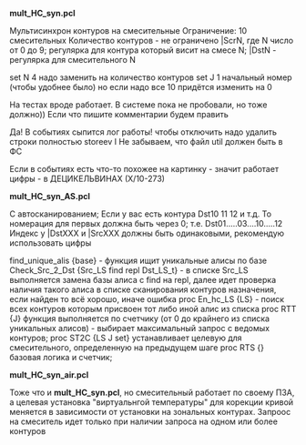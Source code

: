 **mult_HC_syn.pcl**

Мультисинхрон контуров на смесительные
Ограничение: 10 смесительных
Количество контуров - не ограничено
|ScrN, где N  число от 0 до 9; регулярка для контура который висит на смесе  N;
|DstN - регулярка для смесительного N

set N 4 надо заменить на количество контуров
set J 1 начальный номер (чтобы удобнее было) но если надо все 10 придётся изменить на 0
 
На тестах вроде работает. В системе пока не пробовали, но тоже должно)) Если что пишите комментарии будем править

Да! В событиях сыпится лог работы!
чтобы отключить надо удалить строки полностью
 storeev I
Не забываем, что файл util должен быть в ФС

Если в событиях есть что-то похожее на картинку - значит работает
цифры - в ДЕЦИКЕЛЬВИНАХ (Х/10-273)

**mult_HC_syn_AS.pcl**

С автосканированием;
Если у вас есть контура Dst10 11 12 и т.д. То номерация для первых должна быть через 0; т.е. Dst01.....03....10.....12
Индекс у |DstXXX и |SrcXXX должны быть одинаковыми, рекомендую использовать цифры

find_unique_alis {base} - функция ищит уникальные алисы по базе 
Check_Src_2_Dst {Src_LS find repl Dst_LS_t} - в списке Src_LS выполняется замена базы алиса с find на repl, далее идет проверка наличия такого алиса в списке сканирования контуров назначения, если найден то всё хорошо, иначе ошибка
proc En_hc_LS {LS} - поиск всех контуров которым присвоен тот либо иной алис из списка 
proc RTT {J}  функция выполняется по счетчику (от 0 до крайнего из списка уникальных алисов) - выбирает максимальный запрос с ведомых контуров;
proc ST2C {LS J set}  устанавливает целевую для смесительного, определенную на предыдущем шаге
proc RTS {}  базовая логика и счетчик;


**mult_HC_syn_air.pcl**

Тоже что и **mult_HC_syn.pcl**, но смесительный работает по своему ПЗА, а целевая установка "виртуальнгой температуры" для корекции кривой меняется в зависимости от установки на зональных контурах. Запроос на смеситель идет только при наличии запроса на одном или более контуров
